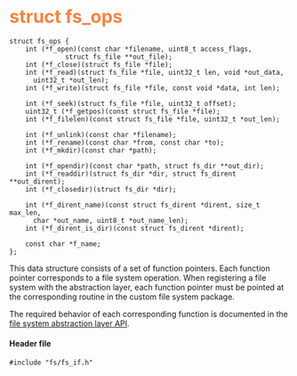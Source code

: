## <font color="F2853F" style="font-size:24pt">struct fs\_ops</font>

```no-highlight
struct fs_ops {
    int (*f_open)(const char *filename, uint8_t access_flags,
              struct fs_file **out_file);
    int (*f_close)(struct fs_file *file);
    int (*f_read)(struct fs_file *file, uint32_t len, void *out_data,
      uint32_t *out_len);
    int (*f_write)(struct fs_file *file, const void *data, int len);

    int (*f_seek)(struct fs_file *file, uint32_t offset);
    uint32_t (*f_getpos)(const struct fs_file *file);
    int (*f_filelen)(const struct fs_file *file, uint32_t *out_len);

    int (*f_unlink)(const char *filename);
    int (*f_rename)(const char *from, const char *to);
    int (*f_mkdir)(const char *path);

    int (*f_opendir)(const char *path, struct fs_dir **out_dir);
    int (*f_readdir)(struct fs_dir *dir, struct fs_dirent **out_dirent);
    int (*f_closedir)(struct fs_dir *dir);

    int (*f_dirent_name)(const struct fs_dirent *dirent, size_t max_len,
      char *out_name, uint8_t *out_name_len);
    int (*f_dirent_is_dir)(const struct fs_dirent *dirent);

    const char *f_name;
};
```

This data structure consists of a set of function pointers.  Each function pointer corresponds to a file system operation.  When registering a file system with the abstraction layer, each function pointer must be pointed at the corresponding routine in the custom file system package.

The required behavior of each corresponding function is documented in the [file system abstraction layer API](fs.md#api).

#### Header file

```no-highlight
#include "fs/fs_if.h"
```

